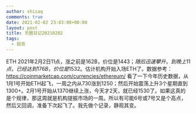 ```yaml
---
author: shisaq
comments: true
date: 2021-02-02 23:03:00+00:00
layout: post
title: 币圈日记20210202
tags:
  - 投资
---
```


ETH 2021年2月2日11点，涨之前是162B，价位是$1443；随后迅速攀升，到晚上11点，已经达到176B，价位是$1532。估计机构开始入场ETH了。数据参考：https://coinmarketcap.com/currencies/ethereum/ 看了一下今年历史数据，从1月1号开始ETH起飞，一周之内从730涨到1250；然后开始震荡上升3个星期直到1300+。2月1号开始从1370继续上涨，今天才2天，就已经1530了。如果这真的是个规律，那这周就是机构提振市场的一周。所以有可能6号或7号又是个高点，然后又回调，准备下次起飞了。我先做个记录，静观其变。